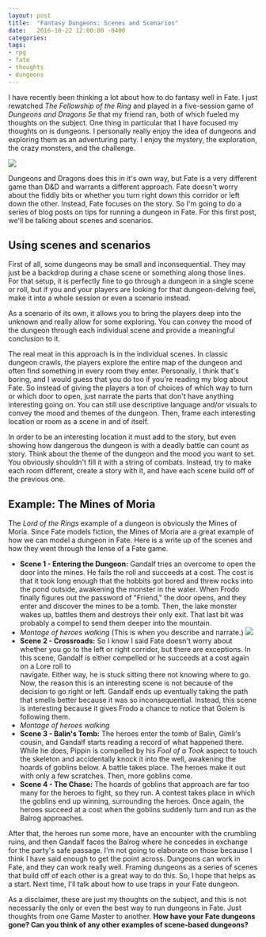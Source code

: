 ```yaml
---
layout: post
title:  "Fantasy Dungeons: Scenes and Scenarios"
date:   2016-10-22 12:00:00 -0400 
categories: 
tags: 
- rpg
- fate
- thoughts
- dungeons
---
```


I have recently been thinking a lot about how to do fantasy well in Fate. I just 
rewatched *The Fellowship of the Ring* and played in a five-session game
of *Dungeons and Dragons 5e* that my friend ran, both of which fueled my thoughts on
the subject. One thing in particular that I
have focused my thoughts on is dungeons. I personally really enjoy the idea of 
dungeons and exploring them as an adventuring party. I enjoy the mystery, the 
exploration, the crazy monsters, and the challenge.<!--more-->

[<img src="http://iruntheinternet.com/lulzdump/images/adventure-time-finn-sword-running-into-dungeon-jake-collecting-treasure-1399740180X.gif?id=" class="right" />](http://iruntheinternet.com/lulzdump/images/adventure-time-finn-sword-running-into-dungeon-jake-collecting-treasure-1399740180X.gif?id=)

Dungeons and Dragons does this in it's own way, but Fate is a very different
game than D&D and warrants a different approach. Fate doesn't worry 
about the fiddly bits or whether you turn right down this corridor or left 
down the other. Instead, Fate focuses on the story. So I'm going to do a series
of blog posts on tips for running a dungeon in Fate. For this first post, we'll
be talking about scenes and scenarios.

## Using scenes and scenarios

First of all, some dungeons may be small and inconsequential. They may just be a
backdrop during a chase scene or something along those lines. For that setup, it 
is perfectly fine to go through a dungeon in a single scene or roll, but if you
and your players are looking for that dungeon-delving feel, make it into a whole
session or even a scenario instead.

As a scenario of its own, it allows you to bring the players deep into the 
unknown and really allow for some exploring. You can convey the mood of the 
dungeon through each individual scene and provide a meaningful conclusion to it.

The real meat in this approach is in the individual scenes. In classic dungeon 
crawls, the players explore the entire map of the dungeon and often find 
something in every room they enter. Personally, I think that's boring, and I would guess
that you do too if you're reading my blog about Fate. So instead of giving the 
players a ton of choices of which way to turn or which door to open, just 
narrate the parts that don't have anything interesting going on. You can still 
use descriptive language and/or visuals to convey the mood and themes of the 
dungeon. Then, frame each interesting location or room as a scene in and of 
itself. 

In order to be an interesting location it must add to the story, but 
even showing how dangerous the dungeon is with a deadly battle can count as story. 
Think about the theme of the dungeon and the mood you want to set. You obviously
shouldn't fill it with a string of combats. Instead, try to make each room 
different, create a story with it, and have each scene build off of the previous
one.

## Example: The Mines of Moria

The *Lord of the Rings* example of a dungeon is obviously the Mines of Moria. 
Since Fate models fiction, the Mines of Moria are a great example of how we can
model a dungeon in Fate. Here is a write up of the scenes and how they went 
through the lense of a Fate game. 

* **Scene 1 - Entering the Dungeon:** Gandalf tries an overcome to open the door
into the mines. He fails the roll and succeeds at a cost. The cost is that it 
took long enough that the hobbits got bored and threw rocks into the pond 
outside, awakening the monster in the water. When Frodo finally figures out the 
password of "Friend," the door opens, and they enter and discover the mines to be
a tomb. Then, the lake monster wakes up, battles them and destroys their only 
exit. That last bit was probably a compel to send them deeper into the mountain.
* *Montage of heroes walking* (This is when you describe and narrate.)
[<img src="https://media.giphy.com/media/lK1FFE3rkmYxy/giphy.gif" class="right"/>](https://media.giphy.com/media/lK1FFE3rkmYxy/giphy.gif)
* **Scene 2 - Crossroads:** So I know I said Fate doesn't worry about whether 
you go to the left or right corridor, but there are exceptions. In this scene, 
Gandalf is either compelled or he succeeds at a cost again on a Lore roll to  
navigate. Either way, he is stuck sitting there not knowing where to go.
Now, the reason this is an interesting scene is not because of the 
decision to go right or left. Gandalf ends up eventually taking the path that 
smells better because it was so inconsequential. Instead, this scene is
interesting because it gives Frodo a chance to notice that Golem is following 
them.
* *Montage of heroes walking*
* **Scene 3 - Balin's Tomb:** The heroes enter the tomb of Balin, Gimli's cousin,
and Gandalf starts reading a record of what happened there. While he does, 
Pippin is compelled by his *Fool of a Took* aspect to touch the skeleton and 
accidentally knock it into the well, awakening the hoards of goblins below. A
battle takes place. The heroes make it out with only a few scratches.
Then, more goblins come.
* **Scene 4 - The Chase:** The hoards of goblins that approach are far too many 
for the heroes to fight, so they run. A contest takes place in which the goblins
end up winning, surrounding the heroes. Once again, the heroes succeed at a cost
when the goblins suddenly turn and run as the Balrog approaches.

After that, the heroes run some more, have an encounter with the crumbling
ruins, and then Gandalf faces the Balrog where he concedes in exchange for the 
party's safe passage. I'm not going to elaborate on those 
because I think I have said enough to get the point across. Dungeons can work
in Fate, and they can work really well. Framing dungeons as a series of scenes
that build off of each other is a great way to do this. So, I hope that helps as 
a start. Next time, I'll talk about how to use traps in your Fate dungeon.

As a disclaimer, these are just my thoughts on the subject, and this is not 
necessarily the only or even the best way to run dungeons in Fate. Just thoughts
from one Game Master to another. **How have your Fate dungeons gone? Can you 
think of any other examples of scene-based dungeons?**


<!----
---

If you are jumping in on the middle of this story, check out the 
<a href="{{site.baseurl}}/2016/05/27/setup.html">Game Creation</a> play report.<br />

<a href="{{site.baseurl}}" class="right">Next Session &#9654;</a>
<a href="{{site.baseurl}}">&#9664; Previous Session</a>
<br />
---->

